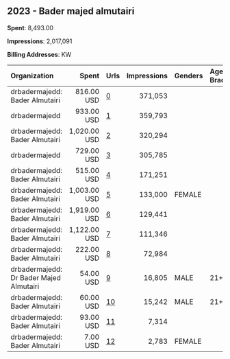 ## 2023 - Bader majed almutairi 
**Spent**: 8,493.00

**Impressions**: 2,017,091

**Billing Addresses**: KW

|Organization|Spent|Urls|Impressions|Genders|Age Brackets|Country Codes|
|:---|---:|:---|---:|:---|:---|:---|
|drbadermajedd: Bader Almutairi|816.00 USD|[0](https://www.snap.com/political-ads/asset/60ef4a618a773b78c06554acce55b322dd78905bf2c33929fe3c743b8427708f?mediaType=mp4)|371,053|||kuwait|
|drbadermajedd|933.00 USD|[1](https://www.snap.com/political-ads/asset/0ddd4cd7fd14c00ed1e6923f394779b9aa7aabc95478a7428357cf8c99b13494?mediaType=mp4)|359,793|||kuwait|
|drbadermajedd: Bader Almutairi|1,020.00 USD|[2](https://www.snap.com/political-ads/asset/50cf51396777ddddd07ae0e89a8d84eb256c96dcc05b75124dcd533e07dd9ef6?mediaType=mp4)|320,294|||kuwait|
|drbadermajedd|729.00 USD|[3](https://www.snap.com/political-ads/asset/bdf76967ce9dc21eb3933df1059b9028da3f1bf0c699afceb3fcb41d3e7b4677?mediaType=mp4)|305,785|||kuwait|
|drbadermajedd: Bader Almutairi|515.00 USD|[4](https://www.snap.com/political-ads/asset/1f7a630c0852bfd6b5f9761f9646bae45e84bd99a1a9c0bc5c0c69910f426e5e?mediaType=mp4)|171,251|||kuwait|
|drbadermajedd: Bader Almutairi|1,003.00 USD|[5](https://www.snap.com/political-ads/asset/d09f2ab25b7095babab15b220f216d31df15bc4e06e403b1601ada4c37ce90b9?mediaType=mp4)|133,000|FEMALE||kuwait|
|drbadermajedd: Bader Almutairi|1,919.00 USD|[6](https://www.snap.com/political-ads/asset/1f0dc678f95419dca1c27aa57410d2d6546cb80784182018be5106aa993ab354?mediaType=mp4)|129,441|||kuwait|
|drbadermajedd: Bader Almutairi|1,122.00 USD|[7](https://www.snap.com/political-ads/asset/f39a4969c18bb77869bcb953a00611d46fe51047b66afce201b9d0b77f9a055d?mediaType=mp4)|111,346|||kuwait|
|drbadermajedd: Bader Almutairi|222.00 USD|[8](https://www.snap.com/political-ads/asset/08c061883c9f16cd24cf191635ea735108b8fbbdd4ec2fb9378fb267d5e9e0fd?mediaType=mp4)|72,984|||kuwait|
|drbadermajedd: Dr Bader Majed Almutairi|54.00 USD|[9](https://www.snap.com/political-ads/asset/c47d5647856aceb7986a69da7392f507db2062297860c3ac9e37b09eac9fe7a3?mediaType=mp4)|16,805|MALE|21+|kuwait|
|drbadermajedd: Bader Almutairi|60.00 USD|[10](https://www.snap.com/political-ads/asset/7c730d17a9d79c56bf30c4acda3cb7dca035ea00c510f73da20f99f10eb3f600?mediaType=mp4)|15,242|MALE|21+|kuwait|
|drbadermajedd: Bader Almutairi|93.00 USD|[11](https://www.snap.com/political-ads/asset/dc03ea52e0e8db4fe021a573bb787922a0c1a3726d0ed5caa7b7df797acb3620?mediaType=mp4)|7,314|||kuwait|
|drbadermajedd: Bader Almutairi|7.00 USD|[12](https://www.snap.com/political-ads/asset/7495bde4cb5ade559cbe8405b976553a94f7922ac58c69d6e365aa007b7e40f3?mediaType=mp4)|2,783|FEMALE||kuwait|
